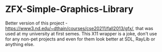 # ZFX-Simple-Graphics-Library
Better version of this project - https://www3.nd.edu/~dthain/courses/cse20211/fall2013/gfx/, that was used at my university at first semes. This X11 wrapper is a joke, don't use for any non-pet projects and even for them look better at SDL, RayLib or anything else.

